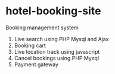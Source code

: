 # hotel-booking-site
Booking management system

1. Live search using PHP Mysql and Ajax
2. Booking cart
3. Live location track using javascript
4. Cancel bookings using PHP Mysql
5. Payment gateway

